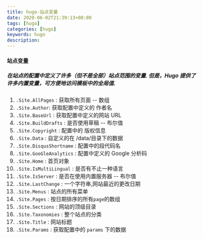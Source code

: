 ```yaml
---
title: hugo-站点变量
date: 2020-06-02T21:39:13+08:00
tags: [hugo]
categories: [hugo]
keywords: hugo
description:
---
```


#### 站点变量

##### 在站点的配置中定义了许多（但不是全部）站点范围的变量. 但是，Hugo 提供了许多内置变量，可方便地访问模板中的全局值.

1. `.Site.AllPages` : 获取所有页面 -- 数组
2. `.Site.Author`: 获取配置中定义的 作者名
3. `.Site.BaseUrl` : 获取配置中定义的网站 URL
4. `.Site.BuildDrafts` : 是否使用草稿 -- 布尔值
5. `.Site.Copyright` : 配置中的 版权信息
6. `.Site.Data` : 自定义的在 /data/目录下的数据
7. `.Site.DisqusShortname` : 配置中的段代码名
8. `.Site.GooGleAnalytics` : 配置中定义的 Google 分析码
9. `.Site.Home` : 首页对象
10. `.Site.IsMultiLingual` : 是否有不止一种语言
11. `.Site.IsServer` : 是否在使用内置服务器 -- 布尔值
12. `.Site.LastChange` : 一个字符串,网站最近的更改日期
13. `.Site.Menus` : 站点的所有菜单
14. `.Site.Pages` : 按日期排序的所有`page`的数组
15. `.Site.Sections` : 网站的顶级目录
16. `.Site.Taxonomies` : 整个站点的分类
17. `.Site.Title` : 网站标题
18. `.Site.Params` : 获取配置中的 `params` 下的数据
